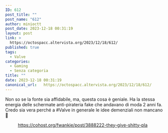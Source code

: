 ```yaml
---
ID: 612
post_title: ""
post_name: "612"
author: minioctt
post_date: 2023-12-18 00:31:19
layout: post
link: >
  https://octospacc.altervista.org/2023/12/18/612/
published: true
tags:
  - Valve
categories:
  - Gaming
  - Senza categoria
title: ""
date: 2023-12-18 00:31:19
canonical_url:   https://octospacc.altervista.org/2023/12/18/612/
---
```

<!-- wp:paragraph -->
<p>Non so se la fonte sia affidabile, ma, questa cosa è geniale. Ha la stessa energia delle schermate anti-pirateria fake che andavano di moda 2 anni fa. Credo sia vera perché a #Valve in generale le idee demenziali non mancano 🤯</p>
<!-- /wp:paragraph -->

<!-- wp:paragraph -->
<p></p>
<!-- /wp:paragraph -->

<!-- wp:image {"id":611,"sizeSlug":"large"} -->
<figure class="wp-block-image size-large"><img src="{{site.cdnurl}}/assets/uploads/2023/12/20231218_0029192987504401407210333-317x480.jpg" alt="" class="wp-image-611"/><figcaption class="wp-element-caption"><a href="https://cohost.org/fwankie/post/3888222-they-give-shitty-pla">https://cohost.org/fwankie/post/3888222-they-give-shitty-pla</a></figcaption></figure>
<!-- /wp:image -->